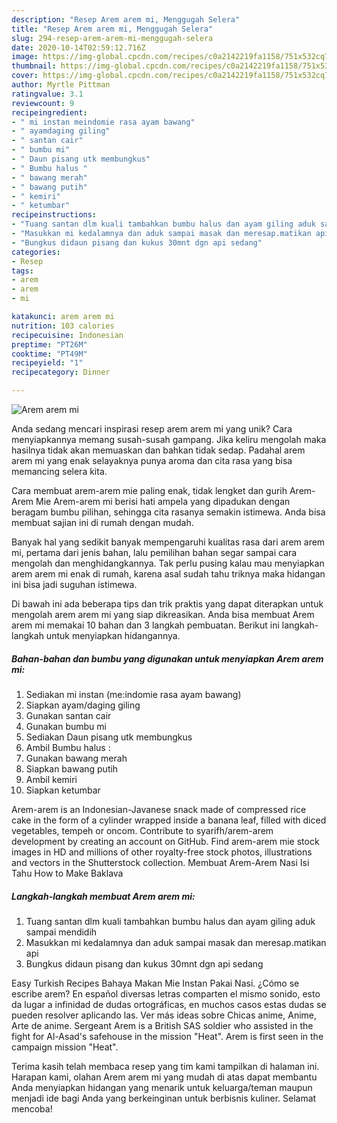 ```yaml
---
description: "Resep Arem arem mi, Menggugah Selera"
title: "Resep Arem arem mi, Menggugah Selera"
slug: 294-resep-arem-arem-mi-menggugah-selera
date: 2020-10-14T02:59:12.716Z
image: https://img-global.cpcdn.com/recipes/c0a2142219fa1158/751x532cq70/arem-arem-mi-foto-resep-utama.jpg
thumbnail: https://img-global.cpcdn.com/recipes/c0a2142219fa1158/751x532cq70/arem-arem-mi-foto-resep-utama.jpg
cover: https://img-global.cpcdn.com/recipes/c0a2142219fa1158/751x532cq70/arem-arem-mi-foto-resep-utama.jpg
author: Myrtle Pittman
ratingvalue: 3.1
reviewcount: 9
recipeingredient:
- " mi instan meindomie rasa ayam bawang"
- " ayamdaging giling"
- " santan cair"
- " bumbu mi"
- " Daun pisang utk membungkus"
- " Bumbu halus "
- " bawang merah"
- " bawang putih"
- " kemiri"
- " ketumbar"
recipeinstructions:
- "Tuang santan dlm kuali tambahkan bumbu halus dan ayam giling aduk sampai mendidih"
- "Masukkan mi kedalamnya dan aduk sampai masak dan meresap.matikan api"
- "Bungkus didaun pisang dan kukus 30mnt dgn api sedang"
categories:
- Resep
tags:
- arem
- arem
- mi

katakunci: arem arem mi 
nutrition: 103 calories
recipecuisine: Indonesian
preptime: "PT26M"
cooktime: "PT49M"
recipeyield: "1"
recipecategory: Dinner

---
```



![Arem arem mi](https://img-global.cpcdn.com/recipes/c0a2142219fa1158/751x532cq70/arem-arem-mi-foto-resep-utama.jpg)

Anda sedang mencari inspirasi resep arem arem mi yang unik? Cara menyiapkannya memang susah-susah gampang. Jika keliru mengolah maka hasilnya tidak akan memuaskan dan bahkan tidak sedap. Padahal arem arem mi yang enak selayaknya punya aroma dan cita rasa yang bisa memancing selera kita.

Cara membuat arem-arem mie paling enak, tidak lengket dan gurih Arem-Arem Mie Arem-arem mi berisi hati ampela yang dipadukan dengan beragam bumbu pilihan, sehingga cita rasanya semakin istimewa. Anda bisa membuat sajian ini di rumah dengan mudah.

Banyak hal yang sedikit banyak mempengaruhi kualitas rasa dari arem arem mi, pertama dari jenis bahan, lalu pemilihan bahan segar sampai cara mengolah dan menghidangkannya. Tak perlu pusing kalau mau menyiapkan arem arem mi enak di rumah, karena asal sudah tahu triknya maka hidangan ini bisa jadi suguhan istimewa.


Di bawah ini ada beberapa tips dan trik praktis yang dapat diterapkan untuk mengolah arem arem mi yang siap dikreasikan. Anda bisa membuat Arem arem mi memakai 10 bahan dan 3 langkah pembuatan. Berikut ini langkah-langkah untuk menyiapkan hidangannya.

<!--inarticleads1-->

##### Bahan-bahan dan bumbu yang digunakan untuk menyiapkan Arem arem mi:

1. Sediakan  mi instan (me:indomie rasa ayam bawang)
1. Siapkan  ayam/daging giling
1. Gunakan  santan cair
1. Gunakan  bumbu mi
1. Sediakan  Daun pisang utk membungkus
1. Ambil  Bumbu halus :
1. Gunakan  bawang merah
1. Siapkan  bawang putih
1. Ambil  kemiri
1. Siapkan  ketumbar


Arem-arem is an Indonesian-Javanese snack made of compressed rice cake in the form of a cylinder wrapped inside a banana leaf, filled with diced vegetables, tempeh or oncom. Contribute to syarifh/arem-arem development by creating an account on GitHub. Find arem-arem mie stock images in HD and millions of other royalty-free stock photos, illustrations and vectors in the Shutterstock collection. Membuat Arem-Arem Nasi Isi Tahu How to Make Baklava 

<!--inarticleads2-->

##### Langkah-langkah membuat Arem arem mi:

1. Tuang santan dlm kuali tambahkan bumbu halus dan ayam giling aduk sampai mendidih
1. Masukkan mi kedalamnya dan aduk sampai masak dan meresap.matikan api
1. Bungkus didaun pisang dan kukus 30mnt dgn api sedang


Easy Turkish Recipes Bahaya Makan Mie Instan Pakai Nasi. ¿Cómo se escribe arem? En español diversas letras comparten el mismo sonido, esto da lugar a infinidad de dudas ortográficas, en muchos casos estas dudas se pueden resolver aplicando las. Ver más ideas sobre Chicas anime, Anime, Arte de anime. Sergeant Arem is a British SAS soldier who assisted in the fight for Al-Asad&#39;s safehouse in the mission &#34;Heat&#34;. Arem is first seen in the campaign mission &#34;Heat&#34;. 

Terima kasih telah membaca resep yang tim kami tampilkan di halaman ini. Harapan kami, olahan Arem arem mi yang mudah di atas dapat membantu Anda menyiapkan hidangan yang menarik untuk keluarga/teman maupun menjadi ide bagi Anda yang berkeinginan untuk berbisnis kuliner. Selamat mencoba!
